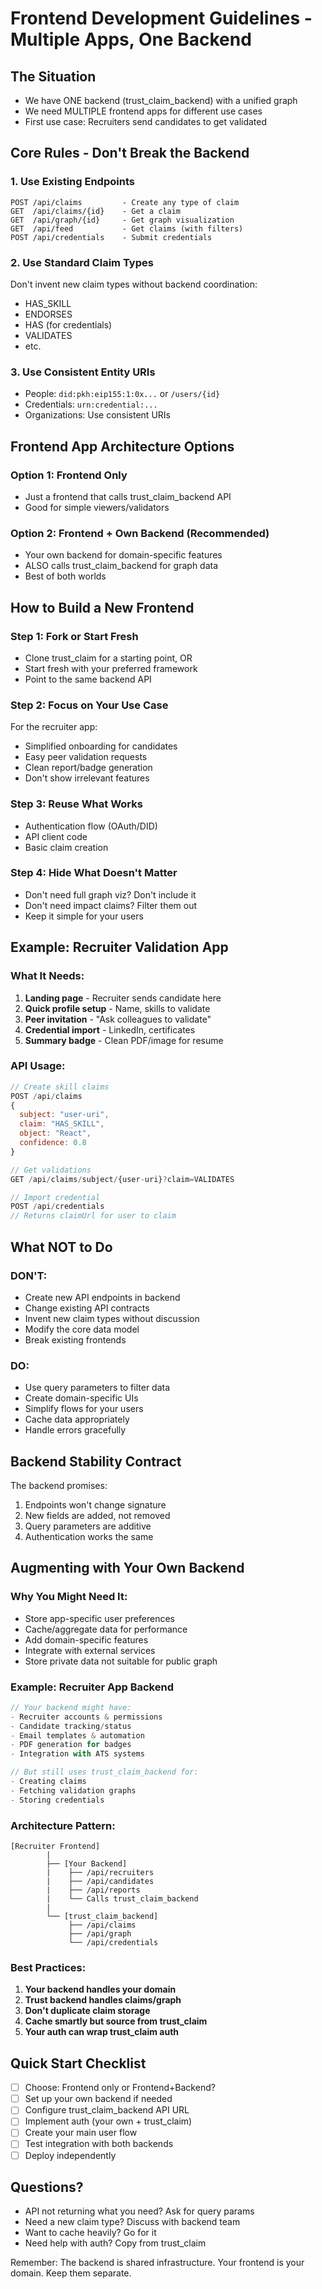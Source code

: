 # Frontend Development Guidelines - Multiple Apps, One Backend

## The Situation
- We have ONE backend (trust_claim_backend) with a unified graph
- We need MULTIPLE frontend apps for different use cases
- First use case: Recruiters send candidates to get validated

## Core Rules - Don't Break the Backend

### 1. **Use Existing Endpoints**
```
POST /api/claims         - Create any type of claim
GET  /api/claims/{id}    - Get a claim
GET  /api/graph/{id}     - Get graph visualization
GET  /api/feed           - Get claims (with filters)
POST /api/credentials    - Submit credentials
```

### 2. **Use Standard Claim Types**
Don't invent new claim types without backend coordination:
- HAS_SKILL
- ENDORSES
- HAS (for credentials)
- VALIDATES
- etc.

### 3. **Use Consistent Entity URIs**
- People: `did:pkh:eip155:1:0x...` or `/users/{id}`
- Credentials: `urn:credential:...`
- Organizations: Use consistent URIs

## Frontend App Architecture Options

### Option 1: Frontend Only
- Just a frontend that calls trust_claim_backend API
- Good for simple viewers/validators

### Option 2: Frontend + Own Backend (Recommended)
- Your own backend for domain-specific features
- ALSO calls trust_claim_backend for graph data
- Best of both worlds

## How to Build a New Frontend

### Step 1: Fork or Start Fresh
- Clone trust_claim for a starting point, OR
- Start fresh with your preferred framework
- Point to the same backend API

### Step 2: Focus on Your Use Case
For the recruiter app:
- Simplified onboarding for candidates
- Easy peer validation requests
- Clean report/badge generation
- Don't show irrelevant features

### Step 3: Reuse What Works
- Authentication flow (OAuth/DID)
- API client code
- Basic claim creation

### Step 4: Hide What Doesn't Matter
- Don't need full graph viz? Don't include it
- Don't need impact claims? Filter them out
- Keep it simple for your users

## Example: Recruiter Validation App

### What It Needs:
1. **Landing page** - Recruiter sends candidate here
2. **Quick profile setup** - Name, skills to validate
3. **Peer invitation** - "Ask colleagues to validate"
4. **Credential import** - LinkedIn, certificates
5. **Summary badge** - Clean PDF/image for resume

### API Usage:
```javascript
// Create skill claims
POST /api/claims
{
  subject: "user-uri",
  claim: "HAS_SKILL",
  object: "React",
  confidence: 0.8
}

// Get validations
GET /api/claims/subject/{user-uri}?claim=VALIDATES

// Import credential
POST /api/credentials
// Returns claimUrl for user to claim
```

## What NOT to Do

### DON'T:
- Create new API endpoints in backend
- Change existing API contracts
- Invent new claim types without discussion
- Modify the core data model
- Break existing frontends

### DO:
- Use query parameters to filter data
- Create domain-specific UIs
- Simplify flows for your users
- Cache data appropriately
- Handle errors gracefully

## Backend Stability Contract

The backend promises:
1. Endpoints won't change signature
2. New fields are added, not removed
3. Query parameters are additive
4. Authentication works the same

## Augmenting with Your Own Backend

### Why You Might Need It:
- Store app-specific user preferences
- Cache/aggregate data for performance  
- Add domain-specific features
- Integrate with external services
- Store private data not suitable for public graph

### Example: Recruiter App Backend
```javascript
// Your backend might have:
- Recruiter accounts & permissions
- Candidate tracking/status
- Email templates & automation
- PDF generation for badges
- Integration with ATS systems

// But still uses trust_claim_backend for:
- Creating claims
- Fetching validation graphs
- Storing credentials
```

### Architecture Pattern:
```
[Recruiter Frontend]
        |
        ├── [Your Backend]
        |    ├── /api/recruiters
        |    ├── /api/candidates  
        |    ├── /api/reports
        |    └── Calls trust_claim_backend
        |
        └── [trust_claim_backend]
             ├── /api/claims
             ├── /api/graph
             └── /api/credentials
```

### Best Practices:
1. **Your backend handles your domain**
2. **Trust backend handles claims/graph**
3. **Don't duplicate claim storage**
4. **Cache smartly but source from trust_claim**
5. **Your auth can wrap trust_claim auth**

## Quick Start Checklist

- [ ] Choose: Frontend only or Frontend+Backend?
- [ ] Set up your own backend if needed
- [ ] Configure trust_claim_backend API URL
- [ ] Implement auth (your own + trust_claim)
- [ ] Create your main user flow
- [ ] Test integration with both backends
- [ ] Deploy independently

## Questions?
- API not returning what you need? Ask for query params
- Need a new claim type? Discuss with backend team
- Want to cache heavily? Go for it
- Need help with auth? Copy from trust_claim

Remember: The backend is shared infrastructure. Your frontend is your domain. Keep them separate.
